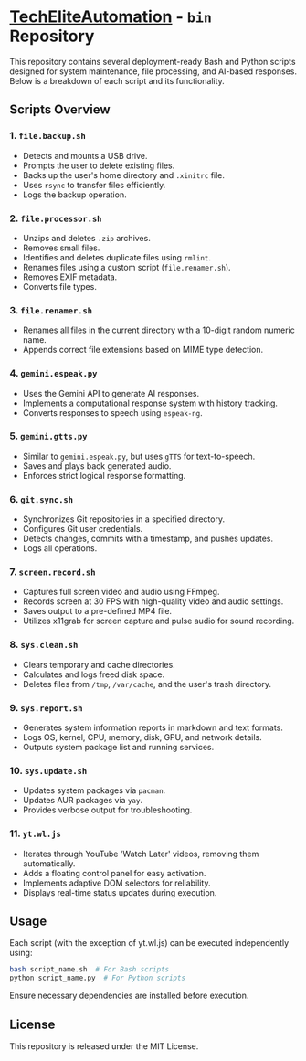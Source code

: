 # [TechEliteAutomation](https://techeliteautomation.com) - `bin` Repository

This repository contains several deployment-ready Bash and Python scripts designed for system maintenance, file processing, and AI-based responses. Below is a breakdown of each script and its functionality.

## Scripts Overview

### 1. `file.backup.sh`
- Detects and mounts a USB drive.
- Prompts the user to delete existing files.
- Backs up the user's home directory and `.xinitrc` file.
- Uses `rsync` to transfer files efficiently.
- Logs the backup operation.

### 2. `file.processor.sh`
- Unzips and deletes `.zip` archives.
- Removes small files.
- Identifies and deletes duplicate files using `rmlint`.
- Renames files using a custom script (`file.renamer.sh`).
- Removes EXIF metadata.
- Converts file types.

### 3. `file.renamer.sh`
- Renames all files in the current directory with a 10-digit random numeric name.
- Appends correct file extensions based on MIME type detection.

### 4. `gemini.espeak.py`
- Uses the Gemini API to generate AI responses.
- Implements a computational response system with history tracking.
- Converts responses to speech using `espeak-ng`.

### 5. `gemini.gtts.py`
- Similar to `gemini.espeak.py`, but uses `gTTS` for text-to-speech.
- Saves and plays back generated audio.
- Enforces strict logical response formatting.

### 6. `git.sync.sh`
- Synchronizes Git repositories in a specified directory.
- Configures Git user credentials.
- Detects changes, commits with a timestamp, and pushes updates.
- Logs all operations.

### 7. `screen.record.sh`
- Captures full screen video and audio using FFmpeg.
- Records screen at 30 FPS with high-quality video and audio settings.
- Saves output to a pre-defined MP4 file.
- Utilizes x11grab for screen capture and pulse audio for sound recording.

### 8. `sys.clean.sh`
- Clears temporary and cache directories.
- Calculates and logs freed disk space.
- Deletes files from `/tmp`, `/var/cache`, and the user's trash directory.

### 9. `sys.report.sh`
- Generates system information reports in markdown and text formats.
- Logs OS, kernel, CPU, memory, disk, GPU, and network details.
- Outputs system package list and running services.

### 10. `sys.update.sh`
- Updates system packages via `pacman`.
- Updates AUR packages via `yay`.
- Provides verbose output for troubleshooting.

### 11. `yt.wl.js`
- Iterates through YouTube 'Watch Later' videos, removing them automatically.
- Adds a floating control panel for easy activation.
- Implements adaptive DOM selectors for reliability.
- Displays real-time status updates during execution.

## Usage
Each script (with the exception of yt.wl.js) can be executed independently using:
```bash
bash script_name.sh  # For Bash scripts
python script_name.py  # For Python scripts
```
Ensure necessary dependencies are installed before execution.

## License
This repository is released under the MIT License.
